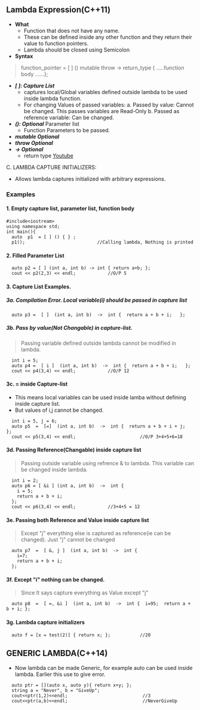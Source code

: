 ## Lambda Expression(C++11)
- **What** 
  - Function that does not have any name. 
  - These can be defined inside any other function and they return their value to function pointers.
  - Lambda should be closed using Semicolon
- **Syntax**
> function_pointer  = [ ] () mutable throw -> return_type { .....function body ......};
  - ***[ ]: Capture List***
    - captures local/Global variables defined outside lambda to be used inside lambda function.
    - For changing Values of passed variables:
      a. Passed by value: Cannot be changed. This passes variables are Read-Only
      b. Passed as reference variable: Can be changed.
  - ***(): Optional*** Parameter list
    - Function Parameters to be passed.
  - ***mutable Optional***
  - ***throw Optional***
  - ***-> Optional***
    - return type
[Youtube](https://www.youtube.com/watch?v=uk0Ytomv0wY)

C. LAMBDA CAPTURE INITIALIZERS: 
 - Allows lambda captures initialized with arbitrary expressions.    

### Examples
#### 1. Empty capture list, parameter list, function body
```
#include<iostream>
using namespace std;
int main(){
  auto  p1  = [ ] () { } ;
  p1();                           //Calling lambda, Nothing is printed
```  

#### 2. Filled Parameter List
```  
  auto p2 = [ ] (int a, int b) -> int { return a+b; };
  cout << p2(2,3) << endl;            //O/P 5
```

#### 3. Capture List Examples.
##### 3a. Compilation Error. Local variable(i) should be passed in capture list
```  
  auto p3 =  [ ]  (int a, int b)  ->  int {  return a + b + i;   };
```

##### 3b. Pass by value(Not Changable) in capture-list. 
> Passing variable defined outside lambda cannot be modified in lambda.
```
  int i = 5;
  auto p4 =  [ i ]  (int a, int b)  ->  int {  return a + b + i;   };
  cout << p4(3,4) << endl;            //O/P 12 
```  

#### 3c. = inside Capture-list
- This means local variables can be used inside lamba without defining inside capture list.
- But values of i,j cannot be changed.
```  
  int i = 5, j = 6;
  auto p5  =  [=]  (int a, int b)  ->  int {  return a + b + i + j;   };
  cout << p5(3,4) << endl;                        //O/P 3+4+5+6=18
```  

#### 3d. Passing Reference(Changable) inside capture list
> Passing outside variable using refrence & to lambda. This variable can be changed inside lambda.
```  
  int i = 2;
  auto p6 = [ &i ] (int a, int b)  ->  int {  
    i = 5;
    return a + b + i; 
  };
  cout << p6(3,4) << endl;            //3+4+5 = 12
```

#### 3e. Passing both Reference and Value inside capture list
> Except "j" everything else is captured as reference(ie can be changed). Just "j" cannot be changed
```  
  auto p7  =  [ &, j ]  (int a, int b)  ->  int {
    i=7;
    return a + b + i; 
  };
```  

#### 3f. Except "i" nothing can be changed.
> Since It says capture everything as Value except "j"
```  
  auto p8  =  [ =, &i ]  (int a, int b)  ->  int {  i=95;  return a + b + i; };
```

#### 3g. Lambda capture initializers
```
  auto f = [x = test(2)] { return x; };           //20  
```  
          
## GENERIC LAMBDA(C++14)
- Now lambda can be made Generic, for example auto can be used inside lambda. Earlier this use to give error.
```
  auto ptr = [](auto x, auto y){ return x+y; };
  string a = "Never", b = "GiveUp";
  cout<<ptr(1,2)<<endl;                            //3
  cout<<ptr(a,b)<<endl;                            //NeverGiveUp   
```
